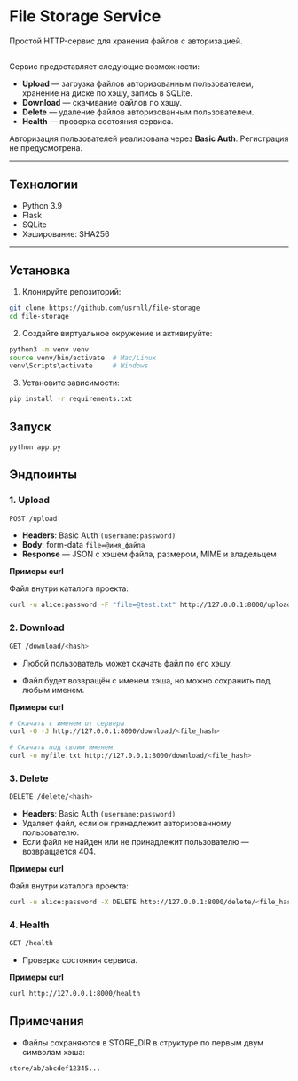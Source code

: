 # File Storage Service

Простой HTTP-сервис для хранения файлов с авторизацией.

## 

Сервис предоставляет следующие возможности:

- **Upload** — загрузка файлов авторизованным пользователем, хранение на диске по хэшу, запись в SQLite.
- **Download** — скачивание файлов по хэшу.
- **Delete** — удаление файлов авторизованным пользователем.
- **Health** — проверка состояния сервиса.

Авторизация пользователей реализована через **Basic Auth**. Регистрация не предусмотрена.

---

## Технологии

- Python 3.9
- Flask
- SQLite
- Хэширование: SHA256 

---

## Установка

1. Клонируйте репозиторий:

```bash
git clone https://github.com/usrnll/file-storage
cd file-storage
```
2. Создайте виртуальное окружение и активируйте:

```bash
python3 -m venv venv
source venv/bin/activate  # Mac/Linux
venv\Scripts\activate     # Windows
```
3. Установите зависимости:

```bash
pip install -r requirements.txt
```
## Запуск

```bash
python app.py
```
## Эндпоинты


### 1. Upload

```bash
POST /upload
```
- **Headers**: Basic Auth `(username:password)`
- **Body**: form-data `file=@имя_файла`
- **Response** — JSON с хэшем файла, размером, MIME и владельцем

**Примеры curl**

Файл внутри каталога проекта:
```bash
curl -u alice:password -F "file=@test.txt" http://127.0.0.1:8000/upload
```

### 2. Download

```bash
GET /download/<hash>
```

- Любой пользователь может скачать файл по его хэшу.

- Файл будет возвращён с именем хэша, но можно сохранить под любым именем.

**Примеры curl**

```bash
# Скачать с именем от сервера
curl -O -J http://127.0.0.1:8000/download/<file_hash>

# Скачать под своим именем
curl -o myfile.txt http://127.0.0.1:8000/download/<file_hash>
```

### 3. Delete

```bash
DELETE /delete/<hash>
```
- **Headers**: Basic Auth `(username:password)`
- Удаляет файл, если он принадлежит авторизованному пользователю.
- Если файл не найден или не принадлежит пользователю — возвращается 404.

**Примеры curl**

Файл внутри каталога проекта:
```bash
curl -u alice:password -X DELETE http://127.0.0.1:8000/delete/<file_hash>
```

### 4. Health

```bash
GET /health
```
- Проверка состояния сервиса.

**Примеры curl**

```bash
curl http://127.0.0.1:8000/health
```

## Примечания

- Файлы сохраняются в STORE_DIR в структуре по первым двум символам хэша:

```bash
store/ab/abcdef12345...
```
